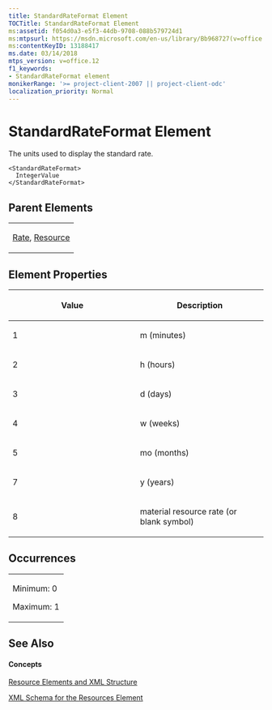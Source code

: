 ```yaml
---
title: StandardRateFormat Element
TOCTitle: StandardRateFormat Element
ms:assetid: f054d0a3-e5f3-44db-9708-088b579724d1
ms:mtpsurl: https://msdn.microsoft.com/en-us/library/Bb968727(v=office.12)
ms:contentKeyID: 13188417
ms.date: 03/14/2018
mtps_version: v=office.12
f1_keywords:
- StandardRateFormat element
monikerRange: '>= project-client-2007 || project-client-odc'
localization_priority: Normal
---
```


# StandardRateFormat Element




The units used to display the standard rate.

    <StandardRateFormat>
      IntegerValue
    </StandardRateFormat>

## Parent Elements

<table>
<colgroup>
<col style="width: 100%" />
</colgroup>
<tbody>
<tr class="odd">
<td><p><a href="rate-element.md">Rate</a>, <a href="resource-element.md">Resource</a></p></td>
</tr>
</tbody>
</table>

## Element Properties

<table>
<colgroup>
<col style="width: 50%" />
<col style="width: 50%" />
</colgroup>
<thead>
<tr class="header">
<th><p>Value</p></th>
<th><p>Description</p></th>
</tr>
</thead>
<tbody>
<tr class="odd">
<td><p>1</p></td>
<td><p>m (minutes)</p></td>
</tr>
<tr class="even">
<td><p>2</p></td>
<td><p>h (hours)</p></td>
</tr>
<tr class="odd">
<td><p>3</p></td>
<td><p>d (days)</p></td>
</tr>
<tr class="even">
<td><p>4</p></td>
<td><p>w (weeks)</p></td>
</tr>
<tr class="odd">
<td><p>5</p></td>
<td><p>mo (months)</p></td>
</tr>
<tr class="even">
<td><p>7</p></td>
<td><p>y (years)</p></td>
</tr>
<tr class="odd">
<td><p>8</p></td>
<td><p>material resource rate (or blank symbol)</p></td>
</tr>
</tbody>
</table>

## Occurrences

<table>
<colgroup>
<col style="width: 100%" />
</colgroup>
<tbody>
<tr class="odd">
<td><p>Minimum: 0</p>
<p>Maximum: 1</p></td>
</tr>
</tbody>
</table>

## See Also

#### Concepts

[Resource Elements and XML Structure](resource-elements-and-xml-structure.md)

[XML Schema for the Resources Element](xml-schema-for-the-resources-element.md)

